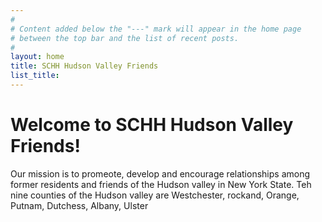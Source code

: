 ```yaml
---
#
# Content added below the "---" mark will appear in the home page
# between the top bar and the list of recent posts.
#
layout: home
title: SCHH Hudson Valley Friends
list_title: 
---
```


# Welcome to SCHH Hudson Valley Friends!

Our mission is to promeote, develop and encourage relationships among former residents and friends of the Hudson valley in New York State. Teh nine counties of the Hudson valley are Westchester, rockand, Orange, Putnam, Dutchess, Albany, Ulster


